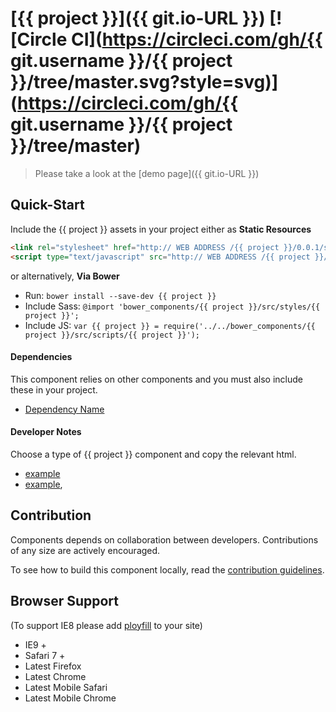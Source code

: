[{{ project }}]({{ git.io-URL }})  [![Circle CI](https://circleci.com/gh/{{ git.username }}/{{ project }}/tree/master.svg?style=svg)](https://circleci.com/gh/{{ git.username }}/{{ project }}/tree/master)
========================

> Please take a look at the [demo page]({{ git.io-URL }})

## Quick-Start

Include the {{ project }} assets in your project either as **Static Resources**

```html
<link rel="stylesheet" href="http:// WEB ADDRESS /{{ project }}/0.0.1/styles/{{ project }}.min.css" />
<script type="text/javascript" src="http:// WEB ADDRESS /{{ project }}/0.0.1/scripts/{{ project }}.min.js"></script>
```

or alternatively, **Via Bower**

 * Run: `bower install --save-dev {{ project }}`
 * Include Sass: `@import 'bower_components/{{ project }}/src/styles/{{ project }}';`
 * Include JS: `var {{ project }} = require('../../bower_components/{{ project }}/src/scripts/{{ project }}');`


#### Dependencies

This component relies on other components and you must also include these in your project.

 * [Dependency Name](https://github.com/DependencyName)

#### Developer Notes

Choose a type of {{ project }} component and copy the relevant html.
 * [example](demo/_includes/example.html)
 * [example](demo/_includes/example.html),

## Contribution

Components depends on collaboration between developers. Contributions of any size are actively encouraged.

To see how to build this component locally, read the [contribution guidelines](CONTRIBUTING.md).

## Browser Support

(To support IE8 please add [ployfill](https://github.com/skyglobal/polyfill) to your site)

 * IE9 +
 * Safari 7 +
 * Latest Firefox
 * Latest Chrome
 * Latest Mobile Safari
 * Latest Mobile Chrome
